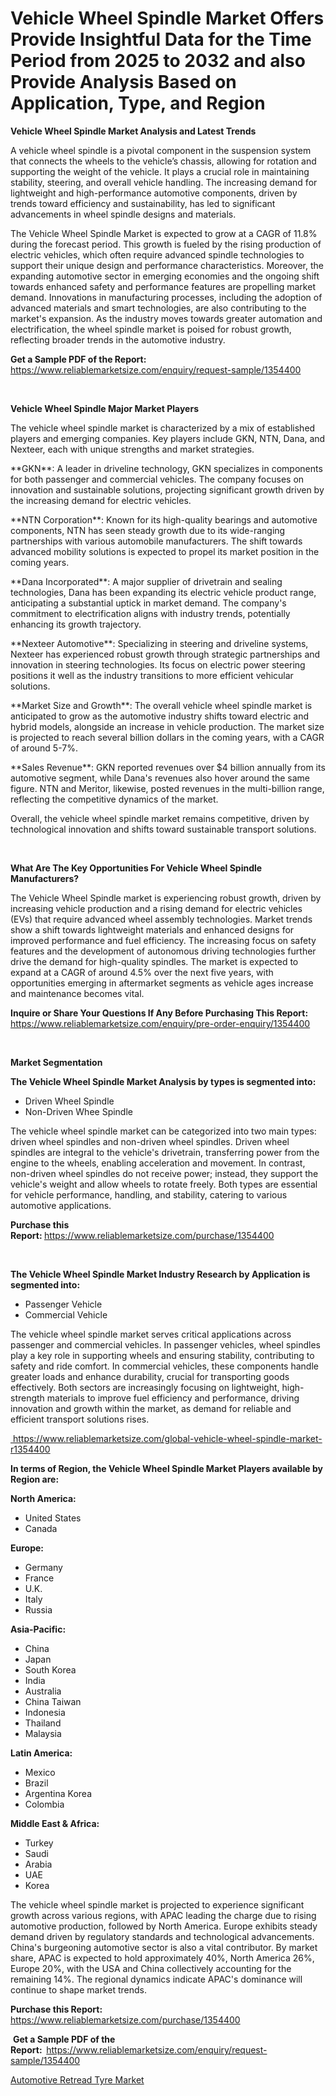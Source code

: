 <p><h1>Vehicle Wheel Spindle Market Offers Provide Insightful Data for the Time Period from 2025 to 2032 and also Provide Analysis Based on Application, Type, and Region</h1></p><p><strong>Vehicle Wheel Spindle Market Analysis and Latest Trends</strong></p>
<p><p>A vehicle wheel spindle is a pivotal component in the suspension system that connects the wheels to the vehicle’s chassis, allowing for rotation and supporting the weight of the vehicle. It plays a crucial role in maintaining stability, steering, and overall vehicle handling. The increasing demand for lightweight and high-performance automotive components, driven by trends toward efficiency and sustainability, has led to significant advancements in wheel spindle designs and materials.</p><p>The Vehicle Wheel Spindle Market is expected to grow at a CAGR of 11.8% during the forecast period. This growth is fueled by the rising production of electric vehicles, which often require advanced spindle technologies to support their unique design and performance characteristics. Moreover, the expanding automotive sector in emerging economies and the ongoing shift towards enhanced safety and performance features are propelling market demand. Innovations in manufacturing processes, including the adoption of advanced materials and smart technologies, are also contributing to the market's expansion. As the industry moves towards greater automation and electrification, the wheel spindle market is poised for robust growth, reflecting broader trends in the automotive industry.</p></p>
<p><strong>Get a Sample PDF of the Report:&nbsp;</strong> <a href="https://www.reliablemarketsize.com/enquiry/request-sample/1354400?utm_campaign=3016&utm_medium=2&utm_source=Github&utm_content=ia&utm_term=31032025&utm_id=vehicle-wheel-spindle">https://www.reliablemarketsize.com/enquiry/request-sample/1354400</a></p>
<p>&nbsp;</p>
<p><strong>Vehicle Wheel Spindle Major Market Players</strong></p>
<p><p>The vehicle wheel spindle market is characterized by a mix of established players and emerging companies. Key players include GKN, NTN, Dana, and Nexteer, each with unique strengths and market strategies.</p><p>**GKN**: A leader in driveline technology, GKN specializes in components for both passenger and commercial vehicles. The company focuses on innovation and sustainable solutions, projecting significant growth driven by the increasing demand for electric vehicles.</p><p>**NTN Corporation**: Known for its high-quality bearings and automotive components, NTN has seen steady growth due to its wide-ranging partnerships with various automobile manufacturers. The shift towards advanced mobility solutions is expected to propel its market position in the coming years.</p><p>**Dana Incorporated**: A major supplier of drivetrain and sealing technologies, Dana has been expanding its electric vehicle product range, anticipating a substantial uptick in market demand. The company's commitment to electrification aligns with industry trends, potentially enhancing its growth trajectory.</p><p>**Nexteer Automotive**: Specializing in steering and driveline systems, Nexteer has experienced robust growth through strategic partnerships and innovation in steering technologies. Its focus on electric power steering positions it well as the industry transitions to more efficient vehicular solutions.</p><p>**Market Size and Growth**: The overall vehicle wheel spindle market is anticipated to grow as the automotive industry shifts toward electric and hybrid models, alongside an increase in vehicle production. The market size is projected to reach several billion dollars in the coming years, with a CAGR of around 5-7%.</p><p>**Sales Revenue**: GKN reported revenues over $4 billion annually from its automotive segment, while Dana's revenues also hover around the same figure. NTN and Meritor, likewise, posted revenues in the multi-billion range, reflecting the competitive dynamics of the market.</p><p>Overall, the vehicle wheel spindle market remains competitive, driven by technological innovation and shifts toward sustainable transport solutions.</p></p>
<p>&nbsp;</p>
<p><strong>What Are The Key Opportunities For Vehicle Wheel Spindle Manufacturers?</strong></p>
<p><p>The Vehicle Wheel Spindle market is experiencing robust growth, driven by increasing vehicle production and a rising demand for electric vehicles (EVs) that require advanced wheel assembly technologies. Market trends show a shift towards lightweight materials and enhanced designs for improved performance and fuel efficiency. The increasing focus on safety features and the development of autonomous driving technologies further drive the demand for high-quality spindles. The market is expected to expand at a CAGR of around 4.5% over the next five years, with opportunities emerging in aftermarket segments as vehicle ages increase and maintenance becomes vital.</p></p>
<p><strong>Inquire or Share Your Questions If Any Before Purchasing This Report:</strong> <a href="https://www.reliablemarketsize.com/enquiry/pre-order-enquiry/1354400?utm_campaign=3016&utm_medium=2&utm_source=Github&utm_content=ia&utm_term=31032025&utm_id=vehicle-wheel-spindle">https://www.reliablemarketsize.com/enquiry/pre-order-enquiry/1354400</a></p>
<p>&nbsp;</p>
<p><strong>Market Segmentation</strong></p>
<p><strong>The Vehicle Wheel Spindle Market Analysis by types is segmented into:</strong></p>
<p><ul><li>Driven Wheel Spindle</li><li>Non-Driven Whee Spindle</li></ul></p>
<p><p>The vehicle wheel spindle market can be categorized into two main types: driven wheel spindles and non-driven wheel spindles. Driven wheel spindles are integral to the vehicle's drivetrain, transferring power from the engine to the wheels, enabling acceleration and movement. In contrast, non-driven wheel spindles do not receive power; instead, they support the vehicle's weight and allow wheels to rotate freely. Both types are essential for vehicle performance, handling, and stability, catering to various automotive applications.</p></p>
<p><strong>Purchase this Report:&nbsp;</strong><a href="https://www.reliablemarketsize.com/purchase/1354400?utm_campaign=3016&utm_medium=2&utm_source=Github&utm_content=ia&utm_term=31032025&utm_id=vehicle-wheel-spindle">https://www.reliablemarketsize.com/purchase/1354400</a></p>
<p>&nbsp;</p>
<p><strong>The Vehicle Wheel Spindle Market Industry Research by Application is segmented into:</strong></p>
<p><ul><li>Passenger Vehicle</li><li>Commercial Vehicle</li></ul></p>
<p><p>The vehicle wheel spindle market serves critical applications across passenger and commercial vehicles. In passenger vehicles, wheel spindles play a key role in supporting wheels and ensuring stability, contributing to safety and ride comfort. In commercial vehicles, these components handle greater loads and enhance durability, crucial for transporting goods effectively. Both sectors are increasingly focusing on lightweight, high-strength materials to improve fuel efficiency and performance, driving innovation and growth within the market, as demand for reliable and efficient transport solutions rises.</p></p>
<p><a href="https://www.reliablemarketsize.com/global-vehicle-wheel-spindle-market-r1354400?utm_campaign=3016&utm_medium=2&utm_source=Github&utm_content=ia&utm_term=31032025&utm_id=vehicle-wheel-spindle">&nbsp;https://www.reliablemarketsize.com/global-vehicle-wheel-spindle-market-r1354400</a></p>
<p><strong>In terms of Region, the Vehicle Wheel Spindle Market Players available by Region are:</strong></p>
<p>
    <p> <strong> North America: </strong>
        <ul>
            <li>United States</li>
            <li>Canada</li>
        </ul>
        </p> 
    <p> <strong> Europe: </strong>
        <ul>
            <li>Germany</li>
            <li>France</li>
            <li>U.K.</li>
            <li>Italy</li>
            <li>Russia</li>
        </ul>
        </p> 
    <p> <strong> Asia-Pacific: </strong>
        <ul>
            <li>China</li>
            <li>Japan</li>
            <li>South Korea</li>
            <li>India</li>
            <li>Australia</li>
            <li>China Taiwan</li>
            <li>Indonesia</li>
            <li>Thailand</li>
            <li>Malaysia</li>
        </ul>
        </p> 
    <p> <strong> Latin America: </strong>
        <ul>
            <li>Mexico</li>
            <li>Brazil</li>
            <li>Argentina Korea</li>
            <li>Colombia</li>
        </ul>
        </p> 
    <p> <strong> Middle East & Africa: </strong>
        <ul>
            <li>Turkey</li>
            <li>Saudi</li>
            <li>Arabia</li>
            <li>UAE</li>
            <li>Korea</li>
        </ul>
    </p>
    </p>
<p><p>The vehicle wheel spindle market is projected to experience significant growth across various regions, with APAC leading the charge due to rising automotive production, followed by North America. Europe exhibits steady demand driven by regulatory standards and technological advancements. China's burgeoning automotive sector is also a vital contributor. By market share, APAC is expected to hold approximately 40%, North America 26%, Europe 20%, with the USA and China collectively accounting for the remaining 14%. The regional dynamics indicate APAC's dominance will continue to shape market trends.</p></p>
<p><strong>Purchase this Report: </strong><a href="https://www.reliablemarketsize.com/purchase/1354400?utm_campaign=3016&utm_medium=2&utm_source=Github&utm_content=ia&utm_term=31032025&utm_id=vehicle-wheel-spindle">https://www.reliablemarketsize.com/purchase/1354400</a></p>
<p>&nbsp;<strong>Get a Sample PDF of the Report:&nbsp;&nbsp;</strong><a href="https://www.reliablemarketsize.com/enquiry/request-sample/1354400?utm_campaign=3016&utm_medium=2&utm_source=Github&utm_content=ia&utm_term=31032025&utm_id=vehicle-wheel-spindle">https://www.reliablemarketsize.com/enquiry/request-sample/1354400</a></p>
<p><strong></strong></p>
<p><p><a href="https://github.com/xtysizov/Market-Research-Report-List-1/blob/main/automotive-retread-tyre-market.md?utm_campaign=3016&utm_medium=2&utm_source=Github&utm_content=ia&utm_term=31032025&utm_id=vehicle-wheel-spindle">Automotive Retread Tyre Market</a></p></p>